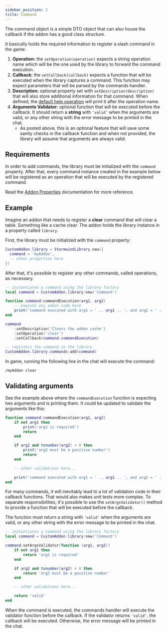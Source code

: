 ```yaml
---
sidebar_position: 2
title: Command
---
```


The command object is a simple DTO object that can also house the callback
if the addon has a good class structure.

It basically holds the required information to register a slash command in
the game:

1. **Operation:** the `setOperation(operation)` expects a string operation
name which will be the one used by the library to forward the command 
execution.
1. **Callback:** the `setCallback(callback)` expects a function that will be
executed when the library captures a command. This function may expect
parameters that will be parsed by the commands handler.
1. **Description:** optional property set with `setDescription(description)`
that will also store additional information for that command. When defined,
the [default help operation](commands-handler#the-help-operation) will print
it after the operation name.
1. **Arguments Validator:** optional function that will be executed before the
callback. It should return a **string** with `'valid'` when the arguments are
valid, or any other string with the error message to be printed in the chat.
   * As posted above, this is an optional feature that will save some sanity
     checks in the callback function and when not provided, the library will
     assume that arguments are always valid.

## Requirements

In order to add commands, the library must be initialized with the `command`
property. After that, every command instance created in the example below will
be registered as an operation that will be executed by the registered command.

Read the [Addon Properties](../core/addon-properties) documentation for more
reference.

## Example

Imagine an addon that needs to register a **clear** command that will clear
a table. Something like a cache clear. The addon holds the library instance
in a property called `library`.

First, the library must be initialized with the `command` property:

```lua
CustomAddon.library = StormwindLibrary.new({
  command = 'myAddon',
  -- other properties here
})
```

After that, it's possible to register any other commands, called operations,
as necessary.

```lua
-- instantiates a command using the library factory
local command = CustomAddon.library:new('Command')

function command:commandExecution(arg1, arg2)
    -- execute any addon code here
    print('command executed with arg1 = ' .. arg1 .. ', and arg2 = ' .. arg2)
end

command
    :setDescription('Clears the addon cache')
    :setOperation('clear')
    :setCallback(command.commandExecution)

-- registers the command in the library
CustomAddon.library.commands:add(command)
```

In game, running the following line in the chat will execute the command:

```shell
/myAddon clear
```

## Validating arguments

See the example above where the `commandExecution` function is expecting two
arguments and is printing them. It could be updated to validate the arguments
like this:

```lua
function command:commandExecution(arg1, arg2)
    if not arg1 then
        print('arg1 is required')
        return
    end

    if arg2 and tonumber(arg2) < 0 then
        print('arg2 must be a positive number')
        return
    end

    -- other validations here...

    print('command executed with arg1 = ' .. arg1 .. ', and arg2 = ' .. arg2)
end
```

For many commands, it will inevitably lead to a lot of validation code in their
callback functions. That would also makes unit tests more complex. To separate 
responsibilities, it's possible to use the `setArgsValidator()` method to 
provide a function that will be executed before the callback.

The function must return a string with `'valid'` when the arguments are valid,
or any other string with the error message to be printed in the chat.

```lua
-- instantiates a command using the library factory
local command = CustomAddon.library:new('Command')

command:setArgsValidator(function (arg1, arg2))
    if not arg1 then
        return 'arg1 is required'
    end

    if arg2 and tonumber(arg2) < 0 then
        return 'arg2 must be a positive number'
    end

    -- other validations here...

    return 'valid'
end
```

When the command is executed, the commands handler will execute the validator
function before the callback. If the validator returns `'valid'`, the callback
will be executed. Otherwise, the error message will be printed in the chat.